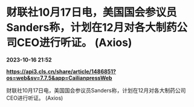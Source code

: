 # 财联社10月17日电，美国国会参议员Sanders称，计划在12月对各大制药公司CEO进行听证。 (Axios)

**2023-10-16 21:52**

**https://api3.cls.cn/share/article/1486851?os=web&sv=7.7.5&app=CailianpressWeb**

财联社10月17日电，美国国会参议员Sanders称，计划在12月对各大制药公司CEO进行听证。 (Axios)